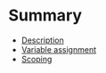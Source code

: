 # Summary

- [Description](README.md)
- [Variable assignment](variable_assignment.md)
- [Scoping](scoping.md)